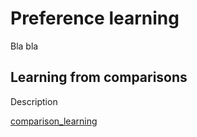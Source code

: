 # Preference learning

Bla bla

## Learning from comparisons

Description

[comparison_learning](comparison_learning.md)
